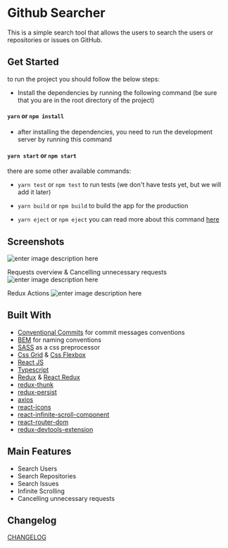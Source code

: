 
# Github Searcher
This is a simple search tool that allows the users to search the users or repositories or issues on GitHub.

## Get Started
to run the project you should follow the below steps:
* Install the dependencies by running the following command (be sure that you are in the root directory of the project)
#### `yarn` or `npm install`
* after installing the dependencies, you need to run the development server by running this command
#### `yarn start` or `npm start`
there are some other available commands:

*  `yarn test` or `npm test` to run tests (we don't have tests yet, but we will add it later)

*  `yarn build` or `npm build` to build the app for the production

*  `yarn eject` or `npm eject` you can read more about this command [here](https://create-react-app.dev/docs/available-scripts/#npm-run-eject)

  

## Screenshots
![enter image description here](https://s2.gifyu.com/images/screenshot01.gif)

  Requests overview & Cancelling unnecessary requests
 ![enter image description here](https://s2.gifyu.com/images/screenshot02.gif)
 
 Redux Actions
 ![enter image description here](https://s2.gifyu.com/images/screenshot03.gif)

## Built With
- [Conventional Commits](https://www.conventionalcommits.org/) for commit messages conventions
- [BEM](http://getbem.com/) for naming conventions
- [SASS](https://sass-lang.com/) as a css preprocessor
- [Css Grid](https://developer.mozilla.org/en-US/docs/Web/CSS/CSS_Grid_Layout) & [Css Flexbox](https://developer.mozilla.org/en-US/docs/Web/CSS/CSS_Flexible_Box_Layout/Basic_Concepts_of_Flexbox)
- [React JS](https://reactjs.org/)
- [Typescript](https://www.typescriptlang.org/)
- [Redux](https://redux.js.org/) & [React Redux](https://react-redux.js.org/)
- [redux-thunk](https://github.com/reduxjs/redux-thunk)
- [redux-persist](https://github.com/rt2zz/redux-persist)
- [axios](https://github.com/axios/axios)
- [react-icons](https://react-icons.github.io/react-icons/)
- [react-infinite-scroll-component](https://github.com/ankeetmaini/react-infinite-scroll-component)
- [react-router-dom](https://www.npmjs.com/package/react-router-dom)
- [redux-devtools-extension](https://www.npmjs.com/package/redux-devtools-extension)

  
## Main Features
  
- Search Users
- Search Repositories
- Search Issues
- Infinite Scrolling
- Cancelling unnecessary requests

## Changelog
[CHANGELOG](https://github.com/maherElsayed1/github-searcher/blob/main/CHANGELOG.md)